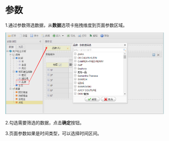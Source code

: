 # 参数

1.通过参数筛选数据，从**数据**选项卡拖拽维度到页面参数区域。

![](/assets/import36.png)

2.勾选需要筛选的数据，点击**确定**按钮。

3.页面参数如果是时间类型，可以选择时间区间。

